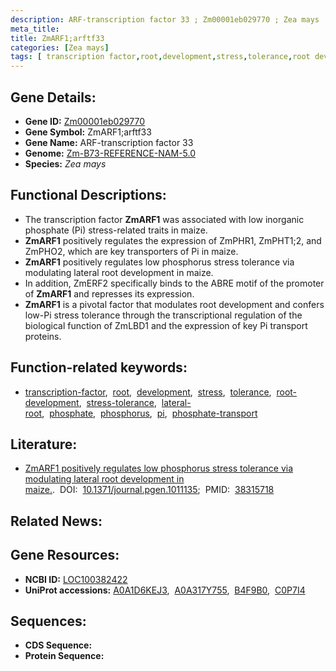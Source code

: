 ```yaml
---
description: ARF-transcription factor 33 ; Zm00001eb029770 ; Zea mays
meta_title:
title: ZmARF1;arftf33
categories: [Zea mays]
tags: [ transcription factor,root,development,stress,tolerance,root development,stress tolerance,lateral root,phosphate,phosphorus,pi,phosphate transport ]
---
```


## Gene Details:
- **Gene ID:**	[Zm00001eb029770](https://www.maizegdb.org/gene_center/gene/Zm00001eb029770)
- **Gene Symbol:** ZmARF1;arftf33
- **Gene Name:** ARF-transcription factor 33
- **Genome:** [Zm-B73-REFERENCE-NAM-5.0](https://www.maizegdb.org/genome/assembly/Zm-B73-REFERENCE-NAM-5.0)
- **Species:** *Zea mays*

## Functional Descriptions:
   - The transcription factor **ZmARF1** was associated with low inorganic phosphate (Pi) stress-related traits in maize.
   - **ZmARF1** positively regulates the expression of ZmPHR1, ZmPHT1;2, and ZmPHO2, which are key transporters of Pi in maize.
   - **ZmARF1** positively regulates low phosphorus stress tolerance via modulating lateral root development in maize.
   - In addition, ZmERF2 specifically binds to the ABRE motif of the promoter of **ZmARF1** and represses its expression.
   - **ZmARF1** is a pivotal factor that modulates root development and confers low-Pi stress tolerance through the transcriptional regulation of the biological function of ZmLBD1 and the expression of key Pi transport proteins.

## Function-related keywords:
- [transcription-factor](/tags/transcription-factor/),&nbsp;&nbsp;[root](/tags/root/),&nbsp;&nbsp;[development](/tags/development/),&nbsp;&nbsp;[stress](/tags/stress/),&nbsp;&nbsp;[tolerance](/tags/tolerance/),&nbsp;&nbsp;[root-development](/tags/root-development/),&nbsp;&nbsp;[stress-tolerance](/tags/stress-tolerance/),&nbsp;&nbsp;[lateral-root](/tags/lateral-root/),&nbsp;&nbsp;[phosphate](/tags/phosphate/),&nbsp;&nbsp;[phosphorus](/tags/phosphorus/),&nbsp;&nbsp;[pi](/tags/pi/),&nbsp;&nbsp;[phosphate-transport](/tags/phosphate-transport/)

## Literature:
   - [ZmARF1 positively regulates low phosphorus stress tolerance via modulating lateral root development in maize.]( https://journals.plos.org/plosgenetics/article?id=10.1371/journal.pgen.1011135).&nbsp;&nbsp;DOI:&nbsp;&nbsp;[10.1371/journal.pgen.1011135](https://journals.plos.org/plosgenetics/article?id=10.1371/journal.pgen.1011135);&nbsp;&nbsp;PMID:&nbsp;&nbsp;[38315718](https://pubmed.ncbi.nlm.nih.gov/38315718/)

## Related News:

## Gene Resources:
- **NCBI ID:** [LOC100382422](https://www.ncbi.nlm.nih.gov/gene/?term=LOC100382422)
- **UniProt accessions:** [A0A1D6KEJ3](https://www.uniprot.org/uniprotkb/A0A1D6KEJ3/entry),&nbsp;&nbsp;[A0A317Y755](https://www.uniprot.org/uniprotkb/A0A317Y755/entry),&nbsp;&nbsp;[B4F9B0](https://www.uniprot.org/uniprotkb/B4F9B0/entry),&nbsp;&nbsp;[C0P7I4](https://www.uniprot.org/uniprotkb/C0P7I4/entry)



## Sequences:
- **CDS Sequence:**
- **Protein Sequence:**
